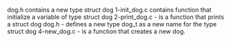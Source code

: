 dog.h contains a new type struct dog
1-init_dog.c contains  function that initialize a variable of type struct dog
2-print_dog.c - is a function that prints a struct dog
dog.h - defines a new type dog_t as a new name for the type struct dog
4-new_dog.c - is a function that creates a new dog.
